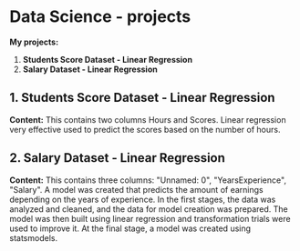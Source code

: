 # Data Science - projects
**My projects:**

 1. **Students Score Dataset - Linear Regression**
 2. **Salary Dataset - Linear Regression**


## 1. Students Score Dataset - Linear Regression
**Content:**
This contains two columns Hours and Scores. Linear regression very effective used to predict the scores based on the number of hours.
## 2. Salary Dataset - Linear Regression
**Content:**
This contains three columns: "Unnamed: 0",	"YearsExperience",	"Salary". A model was created that predicts the amount of earnings depending on the years of experience. In the first stages, the data was analyzed and cleaned, and the data for model creation was prepared. The model was then built using linear regression and transformation trials were used to improve it. At the final stage, a model was created using statsmodels. 

